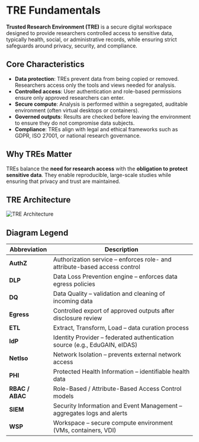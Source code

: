 # TRE Fundamentals

**Trusted Research Environment (TRE)** is a secure digital workspace designed to provide researchers controlled access to sensitive data, typically health, social, or administrative records, while ensuring strict safeguards around privacy, security, and compliance.

## Core Characteristics
- **Data protection**: TREs prevent data from being copied or removed. Researchers access only the tools and views needed for analysis.  
- **Controlled access**: User authentication and role-based permissions ensure only approved researchers can enter.  
- **Secure compute**: Analysis is performed within a segregated, auditable environment (often virtual desktops or containers).  
- **Governed outputs**: Results are checked before leaving the environment to ensure they do not compromise data subjects.  
- **Compliance**: TREs align with legal and ethical frameworks such as GDPR, ISO 27001, or national research governance.  

## Why TREs Matter
TREs balance the **need for research access** with the **obligation to protect sensitive data**. They enable reproducible, large-scale studies while ensuring that privacy and trust are maintained.

## TRE Architecture

![TRE Architecture](../images/tre_architecture_ops_docs.png)

## Diagram Legend

| Abbreviation | Description |
|---------------|-------------|
| **AuthZ** | Authorization service – enforces role- and attribute-based access control |
| **DLP** | Data Loss Prevention engine – enforces data egress policies |
| **DQ** | Data Quality – validation and cleaning of incoming data |
| **Egress** | Controlled export of approved outputs after disclosure review |
| **ETL** | Extract, Transform, Load – data curation process |
| **IdP** | Identity Provider – federated authentication source (e.g., EduGAIN, eIDAS) |
| **NetIso** | Network Isolation – prevents external network access |
| **PHI** | Protected Health Information – identifiable health data |
| **RBAC / ABAC** | Role-Based / Attribute-Based Access Control models |
| **SIEM** | Security Information and Event Management – aggregates logs and alerts |
| **WSP** | Workspace – secure compute environment (VMs, containers, VDI) |